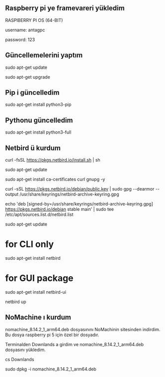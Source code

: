 ## Raspberry pi ye framevareri yükledim

RASPIBERRY PI OS (64-BIT)

username: antagpc

password: 123

## Güncellemelerini yaptım

sudo apt-get update

sudo apt-get upgrade

## Pip i güncelledim

sudo apt-get install python3-pip

## Pythonu güncelledim 

sudo apt-get install python3-full

## Netbird ü kurdum

curl -fsSL https://pkgs.netbird.io/install.sh | sh

sudo apt-get update

sudo apt-get install ca-certificates curl gnupg -y

curl -sSL https://pkgs.netbird.io/debian/public.key | sudo gpg --dearmor --output /usr/share/keyrings/netbird-archive-keyring.gpg

echo 'deb [signed-by=/usr/share/keyrings/netbird-archive-keyring.gpg] https://pkgs.netbird.io/debian stable main' | sudo tee /etc/apt/sources.list.d/netbird.list

sudo apt-get update

# for CLI only
sudo apt-get install netbird

# for GUI package
sudo apt-get install netbird-ui

netbird up

## NoMachine ı kurdum

nomachine_8.14.2_1_arm64.deb dosyasınını NoMachinin sitesinden indirdim. Bu dosya raspberry pi 5 için özel bir dosyadır.

Terminalden Downlands a girdim ve nomachine_8.14.2_1_arm64.deb dosyasını yükledim.

cs Downlands

sudo dpkg -i nomachine_8.14.2_1_arm64.deb





